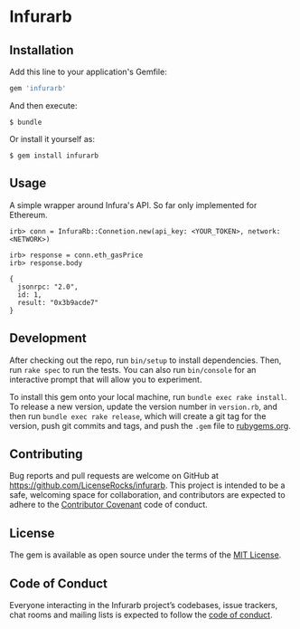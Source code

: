 # Infurarb

## Installation

Add this line to your application's Gemfile:

```ruby
gem 'infurarb'
```

And then execute:

    $ bundle

Or install it yourself as:

    $ gem install infurarb

## Usage

A simple wrapper around Infura's API. So far only implemented for Ethereum.

```
irb> conn = InfuraRb::Connetion.new(api_key: <YOUR_TOKEN>, network: <NETWORK>)

irb> response = conn.eth_gasPrice
irb> response.body

{
  jsonrpc: "2.0",
  id: 1,
  result: "0x3b9acde7"
}

```

## Development

After checking out the repo, run `bin/setup` to install dependencies. Then, run `rake spec` to run the tests. You can also run `bin/console` for an interactive prompt that will allow you to experiment.

To install this gem onto your local machine, run `bundle exec rake install`. To release a new version, update the version number in `version.rb`, and then run `bundle exec rake release`, which will create a git tag for the version, push git commits and tags, and push the `.gem` file to [rubygems.org](https://rubygems.org).

## Contributing

Bug reports and pull requests are welcome on GitHub at https://github.com/LicenseRocks/infurarb. This project is intended to be a safe, welcoming space for collaboration, and contributors are expected to adhere to the [Contributor Covenant](http://contributor-covenant.org) code of conduct.

## License

The gem is available as open source under the terms of the [MIT License](https://opensource.org/licenses/MIT).

## Code of Conduct

Everyone interacting in the Infurarb project’s codebases, issue trackers, chat rooms and mailing lists is expected to follow the [code of conduct](https://github.com/[USERNAME]/infurarb/blob/master/CODE_OF_CONDUCT.md).
